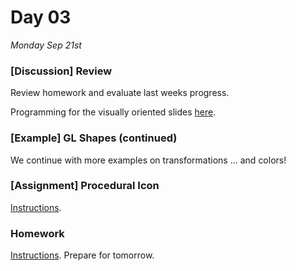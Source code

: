 # Day 03 

*Monday Sep 21st*


### [Discussion] Review
Review homework and evaluate last weeks progress.

Programming for the visually oriented slides [here](Resources/Programming_for_the_visually_oriented.pdf).


### [Example] GL Shapes (continued)
We continue with more examples on transformations ... and colors!

### [Assignment] Procedural Icon
[Instructions](Assignment_Procedural_Icon.md).


### Homework
[Instructions](Homework03.md). Prepare for tomorrow.